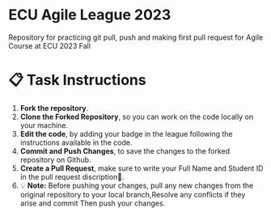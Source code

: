 # ECU Agile League 2023
Repository for practicing git pull, push and making first pull request for Agile Course at ECU 2023 Fall

# :clipboard: Task Instructions 

1. **Fork the repository**.
2. **Clone the Forked Repository**, so you can work on the code locally on your machine.
3. **Edit the code**, by adding your badge in the league following the instructions available in the code.
4. **Commit and Push Changes**, to save the changes to the forked repository on Github.
5. **Create a Pull Request**, make sure to write your Full Name and Student ID in the pull request discription:bookmark:.
6. :bulb: **Note:** Before pushing your changes, pull any new changes from the original repository to your local branch,Resolve any conflicts if they arise and commit Then push your changes.

